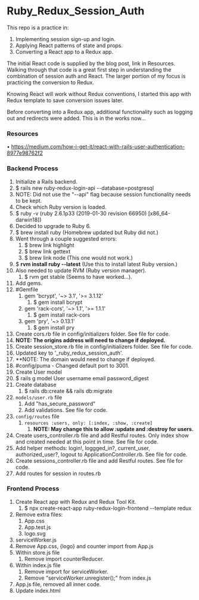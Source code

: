 # Ruby_Redux_Session_Auth
This repo is a practice in:
1. Implementing session sign-up and login.
2. Applying React patterns of state and props.
3. Converting a React app to a Redux app.

The initial React code is supplied by the blog post, link in Resources. Walking through that code is a great first step in understanding the combination of session auth and React. The larger portion of my focus is practicing the conversion to Redux.

Knowing React will work without Redux conventions, I started this app with Redux template to save conversion issues later. 

Before converting into a Redux app, additional functionality such as logging out and redirects were added. This is in the works now...

### Resources
• https://medium.com/how-i-get-it/react-with-rails-user-authentication-8977e98762f2

### Backend Process
1. Initialize a Rails backend. 
1. $ rails new ruby-redux-login-api --database=postgresql
2. NOTE: Did not use the "--api" flag because session functionality needs to be kept. 
2. Check which Ruby version is loaded.
1. $ ruby -v  (ruby 2.6.1p33 (2019-01-30 revision 66950) [x86_64-darwin18])
3. Decided to upgrade to Ruby 6.
1. $ brew install ruby (Homebrew updated but Ruby did not.)
2. Went through a couple suggested errors:
   1. $ brew link highlight
   2. $ brew link gettext
   3. $ brew link node (This one would not work.)
3. $ **rvm install ruby --latest** (Use this to install latest Ruby version.)
4. Also needed to update RVM (Ruby version manager).
   1. $ rvm get stable (Seems to have worked...).
5. Add gems.
6. #Gemfile
	1. gem 'bcrypt', '~> 3.1', '>= 3.1.12'
		1. $ gem install bcrypt
	2. gem 'rack-cors', '~> 1.1', '>= 1.1.1'
		1. $ gem install rack-cors
	3. gem 'pry', '~> 0.13.1'
		1. $ gem install pry
7.  Create cors.rb file in config/initializers folder. See file for code.
8.  **NOTE: The origins address will need to change if deployed.**
9.  Create session_store.rb file in config/initializers folder. See file for code.
10. Updated key to '_ruby_redux_session_auth'. 
11. **NOTE: The domain would need to change if deployed.
12. #config/puma - Changed default port to 3001.
13. Create User model
14. $ rails g model User username email password_digest
15. Create database
	1.  $ rails db:create && rails db:migrate
16. `models/user.rb` file
	1.  Add "has_secure_password"
	2.  Add validations. See file for code.
17. `config/routes` file
	1.  `resources :users, only: [:index, :show, :create]`
		1.  **NOTE: May change this to allow :update and :destroy for users.**
18. Create users_controller.rb file and add Restful routes. Only index show and created needed at this point in time. See file for code.
19. Add helper methods: login!, loggged_in?, current_user, authorized_user?, logout to ApplicationController.rb. See file for code.
20. Create sessions_controller.rb file and add Restful routes. See file for code.
21. Add routes for session in routes.rb

### Frontend Process
1. Create React app with Redux and Redux Tool Kit.
   1. $ npx create-react-app ruby-redux-login-frontend --template redux
2. Remove extra files:
   1. App.css
   2. App.test.js
   3. logo.svg
3. serviceWorker.js
4. Remove App.css, {logo} and counter import from App.js
5. Within store.js file
	1. Remove import counterReducer.
6. Within index.js file
	1. Remove import for serviceWorker.
	2. Remove "serviceWorker.unregister();" from index.js
7.  App.js file, removed all inner code.
8.  Update index.html <title> and manifest.json app names.
9.  Add React-Router-Dom, react-router, and Axios.
10. $ npm install -S react-router-dom (Make sure to include "-S".)
	1. The blog states to install react-router separately but docs show react-router-dom to encompass react-router for web application.
11. $ npm install axios --save (Make sure to include "--save".)
12. Convert App.js to be a class component in order for it to have local state.
13. Add `handleLogin()`, `handleLogout()`, `loginStatus()`, and `isLoggedIn` to App component.
14. Add `componentDidMount()` lifecycle method to App component.
15. Create Components Folder.
16. Create Home.js component using code from blog.
17.  Import Home component into App.js.
18. Add Home component to <Route> equal to "./".
19. Create Login.js component using code from blog.
20. Import Login component into App.js.
21. Add Login component to <Route> equal to "./login".
22. Create Signup.js component usig code from blog.
23. Import Signup component into App.js.
24. Add Signup component to <Route> equal to "./signup".
	**END BLOG POST CODE**
17. Added Success component and changed redirect, after signup or login to it.
18. Added Login link to Signup.js when handleErrors() is called.
19. Added logout link to Success page.
20. Removed redirect() function from Signup and Login components.
21. Adjusted code to push into `props.history` and redirect to Success component.
22. Added user object as a props to the Success component.
23. Added logout link and method to Success component.
24. Created three "paths" to sign in: the included code, immediate Success, and requiring Login after Signup. See comments in Signup.js.
    **START REDUX CONVERSION**
25. Created "Redux" Branch.
26. Create Sessions and Users, reducers and actions folders.
27. Import usersReducer to store.js and add to reducer object. 
28. Connect usersReducer to Signup component.
29. Repeat steps with SessionsReducer.
30. Create Actions folder.
31. Create userActions file.
32. Copied over signup function to userActions.
33. Added mapDispatchToProps into Signup.js.
34. Add mapDispatchToProps to connect() statement in Signup.js.
35. Adjusted handleSubmit() to utilize signup dispatch.
36. In process of determining how to utilize helper methods from App.js and figuring out how to redirect in action file.
    1.  Installed "history" library.
        1.  npm install --save history
    2.  imported {createBrowserHistory} from 'history'
    3.  utilized pushing into browserHistory for reDirect.
37. Updated mapDispatchToProps() to dispatch and allow for userInfo parameter.
38. Getting an async error. Searches recommend installing redux-thunk.
    1.  $ npm install --save redux-thunk
    2.  store.js - import thunk from 'redux-thunk';
    3.  Turns out that thunk is included in ReduxToolKit, just needed to specify to add it within configure store.
39. ~~After much more googling, I believe the latest solution would be "connected-react-router". https://github.com/supasate/connected-react-router.~~
40. After reading more on redux.js, <Router> needs to be wrapped in <Provider> when using Redux.
41. 




### Questions
1. What is serviceWorker.js?
2. What does manifest.json file do?
3. What is React.Strictmode in index.html?
4. Double back to understand and create a Higher Order Component to make Signup and Login forms more DRY.
5. How does `redirect` syntax work? _Ended up pushing into props.history. With react-router, every immediate child component of react-router will receive the prop of "history"._
6. From App component, should I change loggedInStatus prop to be isLoggedIn to match property? _This is just preference._
7. When using render props, is the render method the same render method as React's render method? _No, the render is just like any property that would be passed._
8. ~~*Signup.js line 41. How does the User get passed from one component to the next? Or, Why isn't the User being passed from Signup to Login. Maybe even Login to Home?~~
   * Seems like there are a number ways to redirect with React: https://dev.to/projectescape/programmatic-navigation-in-react-3p1l
     1. Using `Redirect` imported from react-router-dom.
     2. `useHistory` hook.
     3. `props.history` combined with `withRouter`.
     4. `this.props.history.push( route, object)` _This is the option used._
9. What happened to "this" when making a function call? _Make sure `.bind(this)` for each function, in the constructor of the component._
10. What are the determining factors of creating state from React to Redux? For this app, I'm basing the reducers by the backend controllers. Since there is a sessions and user controller, there will be a sessions and users reducers.
11. Does react-router-dom not have "history" built in? Why is "connected-react-router" necessary for history in Redux?
_In the process of just using react-router-dom only. Based on "https://reacttraining.com/react-router/web/guides/redux-integration", need to also utilize withRouter for each component connected to Redux._
12. Is it necessary to use Thunk or is ES7 Async/Await the same result?
13. 

### Things I learned/practiced
* Creating new branches in Git.
* When using render={ props => ()}, render is a prop with a value of a function using the props as a parameter. It returns a component with all the props of the parent component.
* Learning how to redirect while maintaining state NOW...
  * Components that are an immediate child of the <Route> component receives 'history' as a prop.
  * When pushing into `this.props.history` the first parameter is the route path. The optional second parameter can be any object. In this case it is the user object. 
    * The receiving component receives the object as under `props.location.state.objectName`.
    * Use the constructor of the component to set state as the component renders.
* Binding "this" to a function call for React.
* `componentWillMount()` is depreciated. Surprised it was being used but could see why.
* Converting React app to Redux conventions.
* Making an action_types file prevents the requirement of having to change the "string" everywhere in the app. Just look it up in the action_types file and update. (I still find this a bit odd cause since the actionName and the string are the same. If one is changed, it would no longer match and could sacrifice readability.)
* "Container" refers to a component that is connected to the Redux Store, a stateful component.
* With Redux, <Router> needs to be wrapped in <Provider> in order for the application to have the proper routing.
* **Either create a React app or a Redux app. Converting from React to Redux is very not fun.**
* THUNK...this is still going to take some practice.

